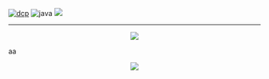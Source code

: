 [![dcp](https://github.com/oleg-cherednik/DailyCodingProblem/blob/master/dcp.jpg)](https://www.dailycodingproblem.com)
![java](https://github.com/oleg-cherednik/DailyCodingProblem/blob/master/java.png "java")
![](`https://github.com/oleg-cherednik/DailyCodingProblem/blob/master/java.png`)

---
<p align="center"><a href="https://www.dailycodingproblem.com/"><img src="https://github.com/oleg-cherednik/DailyCodingProblem/blob/master/dcp.jpg"></a></p>
aa
<p align="center"><img src="https://github.com/oleg-cherednik/DailyCodingProblem/blob/master/java.png"></p>
